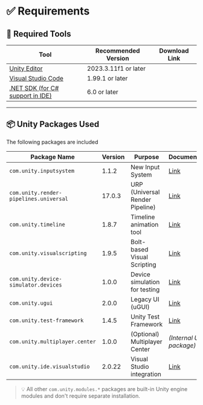 # ✅ Requirements

## 🔧 Required Tools

| Tool | Recommended Version | Download Link |
|------|---------------------|----------------|
| [Unity Editor](https://unity.com/releases/editor) | 2023.3.11f1 or later |
| [Visual Studio Code](https://code.visualstudio.com/) | 1.99.1 or later |
| [.NET SDK (for C# support in IDE)](https://dotnet.microsoft.com/en-us/download) | 6.0 or later |

---

## 📦 Unity Packages Used

The following packages are included

| Package Name | Version | Purpose | Documentation |
|--------------|---------|---------|----------------|
| `com.unity.inputsystem` | 1.1.2 | New Input System | [Link](https://docs.unity3d.com/Packages/com.unity.inputsystem@1.1/manual/index.html) |
| `com.unity.render-pipelines.universal` | 17.0.3 | URP (Universal Render Pipeline) | [Link](https://docs.unity3d.com/Packages/com.unity.render-pipelines.universal@17.0/manual/index.html) |
| `com.unity.timeline` | 1.8.7 | Timeline animation tool | [Link](https://docs.unity3d.com/Packages/com.unity.timeline@1.8/manual/index.html) |
| `com.unity.visualscripting` | 1.9.5 | Bolt-based Visual Scripting | [Link](https://docs.unity3d.com/Packages/com.unity.visualscripting@1.9/manual/index.html) |
| `com.unity.device-simulator.devices` | 1.0.0 | Device simulation for testing | [Link](https://docs.unity3d.com/Packages/com.unity.device-simulator@1.0/manual/index.html) |
| `com.unity.ugui` | 2.0.0 | Legacy UI (uGUI) | [Link](https://docs.unity3d.com/Packages/com.unity.ugui@2.0/manual/index.html) |
| `com.unity.test-framework` | 1.4.5 | Unity Test Framework | [Link](https://docs.unity3d.com/Packages/com.unity.test-framework@1.4/manual/index.html) |
| `com.unity.multiplayer.center` | 1.0.0 | (Optional) Multiplayer Center | *(Internal Unity package)* |
| `com.unity.ide.visualstudio` | 2.0.22 | Visual Studio integration | [Link](https://docs.unity3d.com/Manual/VisualStudioIntegration.html) |

> 💡 All other `com.unity.modules.*` packages are built-in Unity engine modules and don't require separate installation.